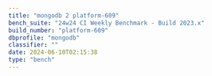 ```yaml
---
title: "mongodb 2 platform-609"
bench_suite: "24w24 CI Weekly Benchmark - Build 2023.x"
build_number: "platform-609"
dbprofile: "mongodb"
classifier: ""
date: 2024-06-10T02:15:38
type: "bench"
---
```

